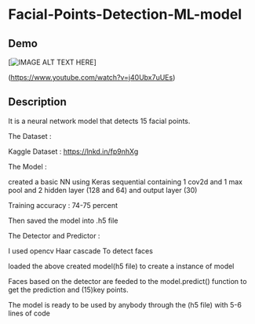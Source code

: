 # Facial-Points-Detection-ML-model


## Demo


[![IMAGE ALT TEXT HERE](https://img.youtube.com/vi/j40Ubx7uUEs/0.jpg)]

(https://www.youtube.com/watch?v=j40Ubx7uUEs)

## Description

It is a neural network model that detects 15 facial points.

The Dataset :

 Kaggle Dataset : 
https://lnkd.in/fp9nhXg

The Model :

created a basic NN using Keras sequential containing 1 cov2d and 1 max pool and 2  hidden layer (128 and 64) and output layer (30)

Training accuracy : 74-75 percent 

Then saved the model into .h5 file

The Detector and Predictor :

 I used opencv Haar cascade 
To detect faces

loaded the above created model(h5 file) to create a instance of model 

 Faces based on the detector are feeded to the model.predict() function to get the prediction and (15)key points.

The model is ready to be used by anybody through the (h5 file) with 5-6 lines of code 
